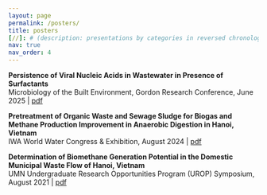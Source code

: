 ```yaml
---
layout: page
permalink: /posters/
title: posters
[//]: # (description: presentations by categories in reversed chronological order. generated by jekyll-scholar.)
nav: true
nav_order: 4
---
```

**Persistence of Viral Nucleic Acids in Wastewater in Presence of Surfactants**<br>
Microbiology of the Built Environment, Gordon Research Conference, June 2025 | [pdf](/assets/pdf/GRC_Poster_Nguyen_Allie.pdf)

**Pretreatment of Organic Waste and Sewage Sludge for Biogas and Methane Production Improvement in Anaerobic Digestion in Hanoi, Vietnam**<br>
IWA World Water Congress & Exhibition, August 2024 | [pdf](/assets/pdf/IWA_WWCE_Presentation_2024.pdf)

**Determination of Biomethane Generation Potential in the Domestic Municipal Waste Flow of Hanoi, Vietnam**<br>
UMN Undergraduate Research Opportunities Program (UROP) Symposium, August 2021 | [pdf](/assets/pdf/UROP_Symposium_Poster_2021.pdf)
